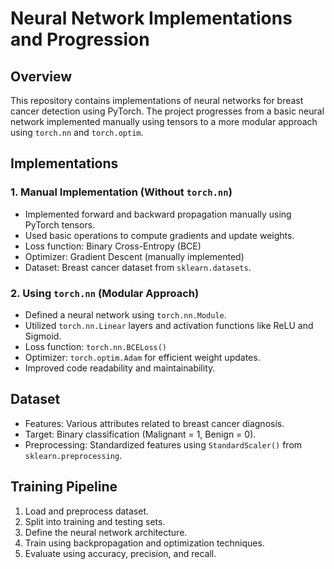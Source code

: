 # Neural Network Implementations and Progression

## Overview
This repository contains implementations of neural networks for breast cancer detection using PyTorch. The project progresses from a basic neural network implemented manually using tensors to a more modular approach using `torch.nn` and `torch.optim`.

## Implementations

### 1. **Manual Implementation (Without `torch.nn`)**
- Implemented forward and backward propagation manually using PyTorch tensors.
- Used basic operations to compute gradients and update weights.
- Loss function: Binary Cross-Entropy (BCE)
- Optimizer: Gradient Descent (manually implemented)
- Dataset: Breast cancer dataset from `sklearn.datasets`.

### 2. **Using `torch.nn` (Modular Approach)**
- Defined a neural network using `torch.nn.Module`.
- Utilized `torch.nn.Linear` layers and activation functions like ReLU and Sigmoid.
- Loss function: `torch.nn.BCELoss()`
- Optimizer: `torch.optim.Adam` for efficient weight updates.
- Improved code readability and maintainability.

## Dataset
- Features: Various attributes related to breast cancer diagnosis.
- Target: Binary classification (Malignant = 1, Benign = 0).
- Preprocessing: Standardized features using `StandardScaler()` from `sklearn.preprocessing`.

## Training Pipeline
1. Load and preprocess dataset.
2. Split into training and testing sets.
3. Define the neural network architecture.
4. Train using backpropagation and optimization techniques.
5. Evaluate using accuracy, precision, and recall.

